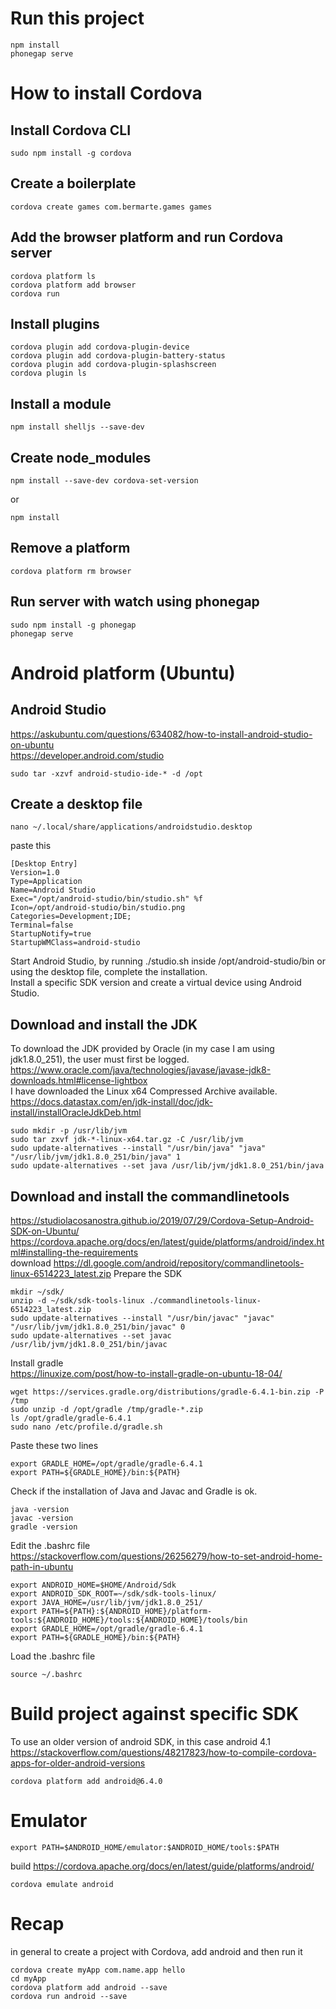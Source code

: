 # Run this project
```
npm install
phonegap serve
```
# How to install Cordova
## Install Cordova CLI
```
sudo npm install -g cordova
```
## Create a boilerplate
```
cordova create games com.bermarte.games games
```
## Add the browser platform and run Cordova server
```
cordova platform ls
cordova platform add browser
cordova run
```
## Install plugins
```
cordova plugin add cordova-plugin-device
cordova plugin add cordova-plugin-battery-status
cordova plugin add cordova-plugin-splashscreen
cordova plugin ls
```
## Install a module
```
npm install shelljs --save-dev
```
## Create node_modules
```
npm install --save-dev cordova-set-version
```
or
```
npm install
```
## Remove a platform
```
cordova platform rm browser
```
## Run server with watch using phonegap
```
sudo npm install -g phonegap
phonegap serve
```
# Android platform (Ubuntu)
## Android Studio
https://askubuntu.com/questions/634082/how-to-install-android-studio-on-ubuntu <br>
https://developer.android.com/studio
```
sudo tar -xzvf android-studio-ide-* -d /opt
```
## Create a desktop file
```
nano ~/.local/share/applications/androidstudio.desktop
```
paste this<br>
```
[Desktop Entry]
Version=1.0
Type=Application
Name=Android Studio
Exec="/opt/android-studio/bin/studio.sh" %f
Icon=/opt/android-studio/bin/studio.png
Categories=Development;IDE;
Terminal=false
StartupNotify=true
StartupWMClass=android-studio
```
Start Android Studio, by running ./studio.sh inside /opt/android-studio/bin or using the desktop file, complete the installation.<br>
Install a specific SDK version and create a virtual device using Android Studio.

## Download and install the JDK
To download the JDK provided by Oracle (in my case I am using jdk1.8.0_251),
the user must first be logged.<br>
https://www.oracle.com/java/technologies/javase/javase-jdk8-downloads.html#license-lightbox<br>
I have downloaded the Linux x64 Compressed Archive available.<br>
https://docs.datastax.com/en/jdk-install/doc/jdk-install/installOracleJdkDeb.html

```
sudo mkdir -p /usr/lib/jvm
sudo tar zxvf jdk-*-linux-x64.tar.gz -C /usr/lib/jvm
sudo update-alternatives --install "/usr/bin/java" "java" "/usr/lib/jvm/jdk1.8.0_251/bin/java" 1
sudo update-alternatives --set java /usr/lib/jvm/jdk1.8.0_251/bin/java
```
## Download and install the commandlinetools
https://studiolacosanostra.github.io/2019/07/29/Cordova-Setup-Android-SDK-on-Ubuntu/<br>
https://cordova.apache.org/docs/en/latest/guide/platforms/android/index.html#installing-the-requirements<br>
download https://dl.google.com/android/repository/commandlinetools-linux-6514223_latest.zip
Prepare the SDK
```
mkdir ~/sdk/
unzip -d ~/sdk/sdk-tools-linux ./commandlinetools-linux-6514223_latest.zip
sudo update-alternatives --install "/usr/bin/javac" "javac" "/usr/lib/jvm/jdk1.8.0_251/bin/javac" 0
sudo update-alternatives --set javac /usr/lib/jvm/jdk1.8.0_251/bin/javac
```
Install gradle<br>
https://linuxize.com/post/how-to-install-gradle-on-ubuntu-18-04/
```
wget https://services.gradle.org/distributions/gradle-6.4.1-bin.zip -P /tmp
sudo unzip -d /opt/gradle /tmp/gradle-*.zip
ls /opt/gradle/gradle-6.4.1
sudo nano /etc/profile.d/gradle.sh
```
Paste these two lines
```
export GRADLE_HOME=/opt/gradle/gradle-6.4.1
export PATH=${GRADLE_HOME}/bin:${PATH}
```
Check if the installation of Java and Javac and Gradle is ok.
```
java -version
javac -version
gradle -version
```

Edit the .bashrc file<br>
https://stackoverflow.com/questions/26256279/how-to-set-android-home-path-in-ubuntu
```
export ANDROID_HOME=$HOME/Android/Sdk
export ANDROID_SDK_ROOT=~/sdk/sdk-tools-linux/
export JAVA_HOME=/usr/lib/jvm/jdk1.8.0_251/
export PATH=${PATH}:${ANDROID_HOME}/platform-tools:${ANDROID_HOME}/tools:${ANDROID_HOME}/tools/bin
export GRADLE_HOME=/opt/gradle/gradle-6.4.1
export PATH=${GRADLE_HOME}/bin:${PATH}
```
Load the .bashrc file
```
source ~/.bashrc
```
# Build project against specific SDK
To use an older version of android SDK, in this case android 4.1
https://stackoverflow.com/questions/48217823/how-to-compile-cordova-apps-for-older-android-versions
```
cordova platform add android@6.4.0
```
# Emulator
```
export PATH=$ANDROID_HOME/emulator:$ANDROID_HOME/tools:$PATH
```
build https://cordova.apache.org/docs/en/latest/guide/platforms/android/
```
cordova emulate android
```
# Recap
in general to create a project with Cordova, add android and then run it
```
cordova create myApp com.name.app hello
cd myApp
cordova platform add android --save
cordova run android --save
```
